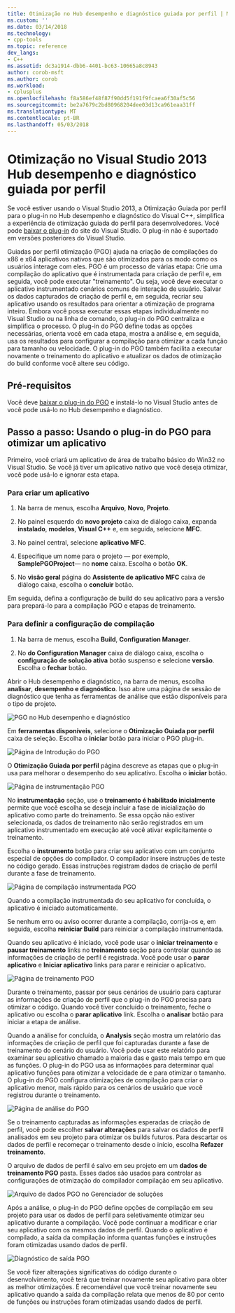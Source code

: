 ```yaml
---
title: Otimização no Hub desempenho e diagnóstico guiada por perfil | Microsoft Docs
ms.custom: ''
ms.date: 03/14/2018
ms.technology:
- cpp-tools
ms.topic: reference
dev_langs:
- C++
ms.assetid: dc3a1914-dbb6-4401-bc63-10665a8c8943
author: corob-msft
ms.author: corob
ms.workload:
- cplusplus
ms.openlocfilehash: f8a586ef48f87f90dd5f191f9fcaea6f30af5c56
ms.sourcegitcommit: be2a7679c2bd80968204dee03d13ca961eaa31ff
ms.translationtype: MT
ms.contentlocale: pt-BR
ms.lasthandoff: 05/03/2018
---
```

# <a name="profile-guided-optimization-in-the-visual-studio-2013-performance-and-diagnostics-hub"></a>Otimização no Visual Studio 2013 Hub desempenho e diagnóstico guiada por perfil

Se você estiver usando o Visual Studio 2013, a Otimização Guiada por perfil para o plug-in no Hub desempenho e diagnóstico do Visual C++, simplifica a experiência de otimização guiada do perfil para desenvolvedores. Você pode [baixar o plug-in](http://go.microsoft.com/fwlink/p/?LinkId=327915) do site do Visual Studio. O plug-in não é suportado em versões posteriores do Visual Studio.

Guiadas por perfil otimização (PGO) ajuda na criação de compilações do x86 e x64 aplicativos nativos que são otimizados para os modo como os usuários interage com eles. PGO é um processo de várias etapa: Crie uma compilação do aplicativo que é instrumentada para criação de perfil e, em seguida, você pode executar "treinamento". Ou seja, você deve executar o aplicativo instrumentado cenários comuns de interação de usuário. Salvar os dados capturados de criação de perfil e, em seguida, recriar seu aplicativo usando os resultados para orientar a otimização de programa inteiro. Embora você possa executar essas etapas individualmente no Visual Studio ou na linha de comando, o plug-in do PGO centraliza e simplifica o processo. O plug-in do PGO define todas as opções necessárias, orienta você em cada etapa, mostra a análise e, em seguida, usa os resultados para configurar a compilação para otimizar a cada função para tamanho ou velocidade. O plug-in do PGO também facilita a executar novamente o treinamento do aplicativo e atualizar os dados de otimização do build conforme você altere seu código.

## <a name="prerequisites"></a>Pré-requisitos

Você deve [baixar o plug-in do PGO](http://go.microsoft.com/fwlink/p/?LinkId=327915) e instalá-lo no Visual Studio antes de você pode usá-lo no Hub desempenho e diagnóstico.

## <a name="walkthrough-using-the-pgo-plug-in-to-optimize-an-app"></a>Passo a passo: Usando o plug-in do PGO para otimizar um aplicativo

Primeiro, você criará um aplicativo de área de trabalho básico do Win32 no Visual Studio. Se você já tiver um aplicativo nativo que você deseja otimizar, você pode usá-lo e ignorar esta etapa.

### <a name="to-create-an-app"></a>Para criar um aplicativo

1. Na barra de menus, escolha **Arquivo**, **Novo**, **Projeto**.

1. No painel esquerdo do **novo projeto** caixa de diálogo caixa, expanda **instalado**, **modelos**, **Visual C++** e, em seguida, selecione  **MFC**.

1. No painel central, selecione **aplicativo MFC**.

1. Especifique um nome para o projeto — por exemplo, **SamplePGOProject**— no **nome** caixa. Escolha o botão **OK**.

1. No **visão geral** página do **Assistente de aplicativo MFC** caixa de diálogo caixa, escolha o **concluir** botão.

Em seguida, defina a configuração de build do seu aplicativo para a versão para prepará-lo para a compilação PGO e etapas de treinamento.

### <a name="to-set-the-build-configuration"></a>Para definir a configuração de compilação

1. Na barra de menus, escolha **Build**, **Configuration Manager**.

1. No **do Configuration Manager** caixa de diálogo caixa, escolha o **configuração de solução ativa** botão suspenso e selecione **versão**. Escolha o **fechar** botão.

Abrir o Hub desempenho e diagnóstico, na barra de menus, escolha **analisar**, **desempenho e diagnóstico**. Isso abre uma página de sessão de diagnóstico que tenha as ferramentas de análise que estão disponíveis para o tipo de projeto.

![PGO no Hub desempenho e diagnóstico](../../build/reference/media/pgofig0hub.png "PGOFig0Hub")

Em **ferramentas disponíveis**, selecione o **Otimização Guiada por perfil** caixa de seleção. Escolha o **iniciar** botão para iniciar o PGO plug-in.

![Página de Introdução do PGO](../../build/reference/media/pgofig1start.png "PGOFig1Start")

O **Otimização Guiada por perfil** página descreve as etapas que o plug-in usa para melhorar o desempenho do seu aplicativo. Escolha o **iniciar** botão.

![Página de instrumentação PGO](../../build/reference/media/pgofig2instrument.png "PGOFig2Instrument")

No **instrumentação** seção, use o **treinamento é habilitado inicialmente** permite que você escolha se deseja incluir a fase de inicialização do aplicativo como parte do treinamento. Se essa opção não estiver selecionada, os dados de treinamento não serão registrados em um aplicativo instrumentado em execução até você ativar explicitamente o treinamento.

Escolha o **instrumento** botão para criar seu aplicativo com um conjunto especial de opções do compilador. O compilador insere instruções de teste no código gerado. Essas instruções registram dados de criação de perfil durante a fase de treinamento.

![Página de compilação instrumentada PGO](../../build/reference/media/pgofig3build.PNG "PGOFig3Build")

Quando a compilação instrumentada do seu aplicativo for concluída, o aplicativo é iniciado automaticamente.

Se nenhum erro ou aviso ocorrer durante a compilação, corrija-os e, em seguida, escolha **reiniciar Build** para reiniciar a compilação instrumentada.

Quando seu aplicativo é iniciado, você pode usar o **iniciar treinamento** e **pausar treinamento** links no **treinamento** seção para controlar quando as informações de criação de perfil é registrada. Você pode usar o **parar aplicativo** e **Iniciar aplicativo** links para parar e reiniciar o aplicativo.

![Página de treinamento PGO](../../build/reference/media/pgofig4training.PNG "PGOFig4Training")

Durante o treinamento, passar por seus cenários de usuário para capturar as informações de criação de perfil que o plug-in do PGO precisa para otimizar o código. Quando você tiver concluído o treinamento, feche o aplicativo ou escolha o **parar aplicativo** link. Escolha o **analisar** botão para iniciar a etapa de análise.

Quando a análise for concluída, o **Analysis** seção mostra um relatório das informações de criação de perfil que foi capturadas durante a fase de treinamento do cenário do usuário. Você pode usar este relatório para examinar seu aplicativo chamado a maioria das e gasto mais tempo em que as funções. O plug-in do PGO usa as informações para determinar qual aplicativo funções para otimizar a velocidade de e para otimizar o tamanho. O plug-in do PGO configura otimizações de compilação para criar o aplicativo menor, mais rápido para os cenários de usuário que você registrou durante o treinamento.

![Página de análise do PGO](../../build/reference/media/pgofig5analyze.png "PGOFig5Analyze")

Se o treinamento capturadas as informações esperadas de criação de perfil, você pode escolher **salvar alterações** para salvar os dados de perfil analisados em seu projeto para otimizar os builds futuros. Para descartar os dados de perfil e recomeçar o treinamento desde o início, escolha **Refazer treinamento**.

O arquivo de dados de perfil é salvo em seu projeto em um **dados de treinamento PGO** pasta. Esses dados são usados para controlar as configurações de otimização do compilador compilação em seu aplicativo.

![Arquivo de dados PGO no Gerenciador de soluções](../../build/reference/media/pgofig6data.png "PGOFig6Data")

Após a análise, o plug-in do PGO define opções de compilação em seu projeto para usar os dados de perfil para seletivamente otimizar seu aplicativo durante a compilação. Você pode continuar a modificar e criar seu aplicativo com os mesmos dados de perfil. Quando o aplicativo é compilado, a saída da compilação informa quantas funções e instruções foram otimizadas usando dados de perfil.

![Diagnóstico de saída PGO](../../build/reference/media/pgofig7diagnostics.png "PGOFig7Diagnostics")

Se você fizer alterações significativas do código durante o desenvolvimento, você terá que treinar novamente seu aplicativo para obter as melhor otimizações. É recomendável que você treinar novamente seu aplicativo quando a saída da compilação relata que menos de 80 por cento de funções ou instruções foram otimizadas usando dados de perfil.